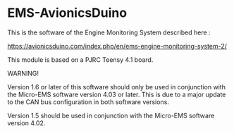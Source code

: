 # EMS-AvionicsDuino
This is the software of the Engine Monitoring System described here :

https://avionicsduino.com/index.php/en/ems-engine-monitoring-system-2/

This module is based on a PJRC Teensy 4.1 board.

WARNING!

Version 1.6 or later of this software should only be used in conjunction with the Micro-EMS software version 4.03 or later. This is due to a major update to the CAN bus configuration in both software versions.

Version 1.5 should be used in conjunction with the Micro-EMS software version 4.02.

